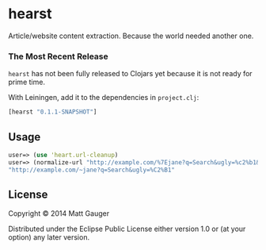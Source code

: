 # hearst

Article/website content extraction. Because the world needed another one.

### The Most Recent Release

`hearst` has not been fully released to Clojars yet because it is not ready for prime time.

With Leiningen, add it to the dependencies in `project.clj`:

```clojure
[hearst "0.1.1-SNAPSHOT"]
```

## Usage

```clojure
user=> (use 'heart.url-cleanup)
user=> (normalize-url "http://example.com/%7Ejane?q=Search&ugly=%c2%b1&utm_source=example.com&utm_medium=whoknows")
"http://example.com/~jane?q=Search&ugly=%C2%B1"
```

## License

Copyright © 2014 Matt Gauger

Distributed under the Eclipse Public License either version 1.0 or (at
your option) any later version.
